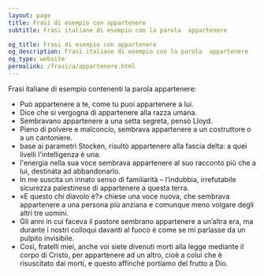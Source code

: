 ```yaml
---
layout: page
title: Frasi di esempio con appartenere 
subtitle: Frasi italiane di esempio con la parola  appartenere

og_title: Frasi di esempio con appartenere 
og_description: Frasi italiane di esempio con la parola  appartenere
og_type: website
permalink: /frasi/a/appartenere.html
---
```


Frasi italiane di esempio contenenti la parola appartenere:


- Può appartenere a te, come tu puoi appartenere a lui.
- Dice che si vergogna di appartenere alla razza umana.
- Sembravano appartenere a una setta segreta, pensò Lloyd.
- Pieno di polvere e malconcio, sembrava appartenere a un costruttore o a un cantoniere.
- base ai parametri Stocken, risultò appartenere alla fascia delta: a quei livelli l'intelligenza è una.
- l'energia nella sua voce sembrava appartenere al suo racconto più che a lui, destinata ad abbandonarlo.
- In me suscita un innato senso di familiarità – l’indubbia, irrefutabile sicurezza palestinese di appartenere a questa terra.
- «E questo chi diavolo è?» chiese una voce nuova, che sembrava appartenere a una persona più anziana e comunque meno volgare degli altri tre uomini.
- Gli anni in cui faceva il pastore sembrano appartenere a un’altra era, ma durante i nostri colloqui davanti al fuoco è come se mi parlasse da un pulpito invisibile.
- Così, fratelli miei, anche voi siete divenuti morti alla legge mediante il corpo di Cristo, per appartenere ad un altro, cioè a colui che è risuscitato dai morti, e questo affinché portiamo del frutto a Dio.
